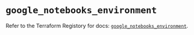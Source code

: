 # `google_notebooks_environment`

Refer to the Terraform Registory for docs: [`google_notebooks_environment`](https://registry.terraform.io/providers/hashicorp/google-beta/4.78.0/docs/resources/google_notebooks_environment).
